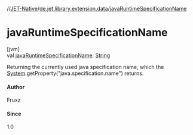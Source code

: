 //[JET-Native](../../index.md)/[de.jet.library.extension.data](index.md)/[javaRuntimeSpecificationName](java-runtime-specification-name.md)

# javaRuntimeSpecificationName

[jvm]\
val [javaRuntimeSpecificationName](java-runtime-specification-name.md): [String](https://kotlinlang.org/api/latest/jvm/stdlib/kotlin/-string/index.html)

Returning the currently used java specification name, which the [System](https://docs.oracle.com/javase/8/docs/api/java/lang/System.html).getProperty("java.specification.name") returns.

#### Author

Fruxz

#### Since

1.0
